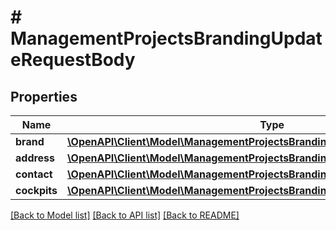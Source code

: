 # # ManagementProjectsBrandingUpdateRequestBody

## Properties

Name | Type | Description | Notes
------------ | ------------- | ------------- | -------------
**brand** | [**\OpenAPI\Client\Model\ManagementProjectsBrandingUpdateRequestBodyBrand**](ManagementProjectsBrandingUpdateRequestBodyBrand.md) |  | [optional]
**address** | [**\OpenAPI\Client\Model\ManagementProjectsBrandingUpdateRequestBodyAddress**](ManagementProjectsBrandingUpdateRequestBodyAddress.md) |  | [optional]
**contact** | [**\OpenAPI\Client\Model\ManagementProjectsBrandingUpdateRequestBodyContact**](ManagementProjectsBrandingUpdateRequestBodyContact.md) |  | [optional]
**cockpits** | [**\OpenAPI\Client\Model\ManagementProjectsBrandingUpdateRequestBodyCockpits**](ManagementProjectsBrandingUpdateRequestBodyCockpits.md) |  | [optional]

[[Back to Model list]](../../README.md#models) [[Back to API list]](../../README.md#endpoints) [[Back to README]](../../README.md)
